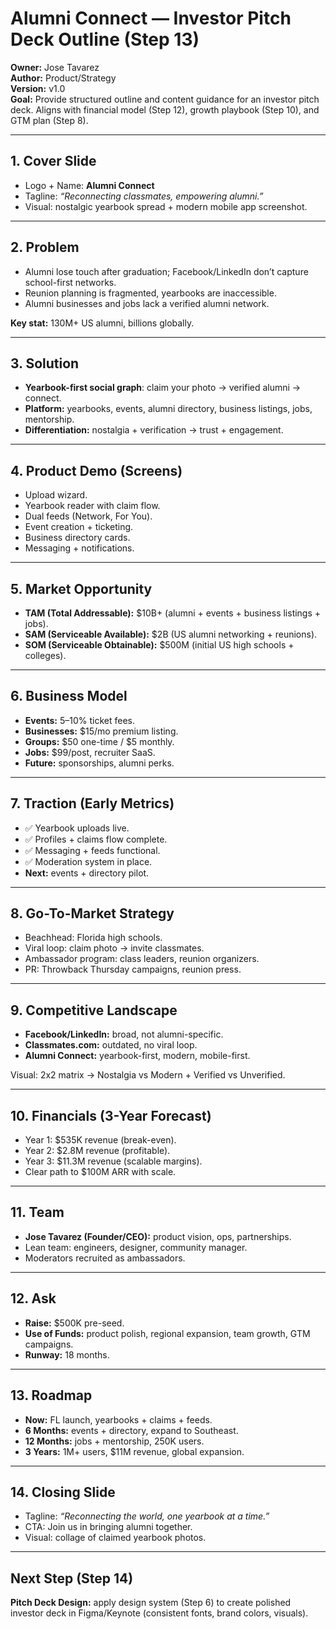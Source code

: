 # Alumni Connect — Investor Pitch Deck Outline (Step 13)

**Owner:** Jose Tavarez  
**Author:** Product/Strategy  
**Version:** v1.0  
**Goal:** Provide structured outline and content guidance for an investor pitch deck. Aligns with financial model (Step 12), growth playbook (Step 10), and GTM plan (Step 8).

---

## 1. Cover Slide
- Logo + Name: **Alumni Connect**
- Tagline: *“Reconnecting classmates, empowering alumni.”*
- Visual: nostalgic yearbook spread + modern mobile app screenshot.

---

## 2. Problem
- Alumni lose touch after graduation; Facebook/LinkedIn don’t capture school-first networks.
- Reunion planning is fragmented, yearbooks are inaccessible.
- Alumni businesses and jobs lack a verified alumni network.

**Key stat:** 130M+ US alumni, billions globally.

---

## 3. Solution
- **Yearbook-first social graph**: claim your photo → verified alumni → connect.
- **Platform:** yearbooks, events, alumni directory, business listings, jobs, mentorship.
- **Differentiation:** nostalgia + verification → trust + engagement.

---

## 4. Product Demo (Screens)
- Upload wizard.
- Yearbook reader with claim flow.
- Dual feeds (Network, For You).
- Event creation + ticketing.
- Business directory cards.
- Messaging + notifications.

---

## 5. Market Opportunity
- **TAM (Total Addressable):** $10B+ (alumni + events + business listings + jobs).
- **SAM (Serviceable Available):** $2B (US alumni networking + reunions).
- **SOM (Serviceable Obtainable):** $500M (initial US high schools + colleges).

---

## 6. Business Model
- **Events:** 5–10% ticket fees.
- **Businesses:** $15/mo premium listing.
- **Groups:** $50 one-time / $5 monthly.
- **Jobs:** $99/post, recruiter SaaS.
- **Future:** sponsorships, alumni perks.

---

## 7. Traction (Early Metrics)
- ✅ Yearbook uploads live.
- ✅ Profiles + claims flow complete.
- ✅ Messaging + feeds functional.
- ✅ Moderation system in place.
- **Next:** events + directory pilot.

---

## 8. Go-To-Market Strategy
- Beachhead: Florida high schools.
- Viral loop: claim photo → invite classmates.
- Ambassador program: class leaders, reunion organizers.
- PR: Throwback Thursday campaigns, reunion press.

---

## 9. Competitive Landscape
- **Facebook/LinkedIn:** broad, not alumni-specific.
- **Classmates.com:** outdated, no viral loop.
- **Alumni Connect:** yearbook-first, modern, mobile-first.

Visual: 2x2 matrix → Nostalgia vs Modern + Verified vs Unverified.

---

## 10. Financials (3-Year Forecast)
- Year 1: $535K revenue (break-even).
- Year 2: $2.8M revenue (profitable).
- Year 3: $11.3M revenue (scalable margins).
- Clear path to $100M ARR with scale.

---

## 11. Team
- **Jose Tavarez (Founder/CEO):** product vision, ops, partnerships.
- Lean team: engineers, designer, community manager.
- Moderators recruited as ambassadors.

---

## 12. Ask
- **Raise:** $500K pre-seed.
- **Use of Funds:** product polish, regional expansion, team growth, GTM campaigns.
- **Runway:** 18 months.

---

## 13. Roadmap
- **Now:** FL launch, yearbooks + claims + feeds.
- **6 Months:** events + directory, expand to Southeast.
- **12 Months:** jobs + mentorship, 250K users.
- **3 Years:** 1M+ users, $11M revenue, global expansion.

---

## 14. Closing Slide
- Tagline: *“Reconnecting the world, one yearbook at a time.”*
- CTA: Join us in bringing alumni together.
- Visual: collage of claimed yearbook photos.

---

## Next Step (Step 14)
**Pitch Deck Design:** apply design system (Step 6) to create polished investor deck in Figma/Keynote (consistent fonts, brand colors, visuals).

